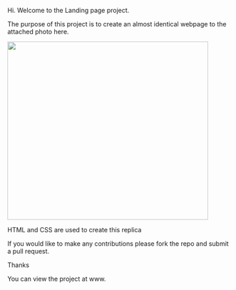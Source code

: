 Hi. Welcome to the Landing page project.

The purpose of this project is to create an almost identical webpage to the attached photo here.

<img src="./images/landing page original photo example.png" width="450px" height="400px">

HTML and CSS are used to create this replica

If you would like to make any contributions please fork the repo and submit a pull request.

Thanks

You can view the project at www.
